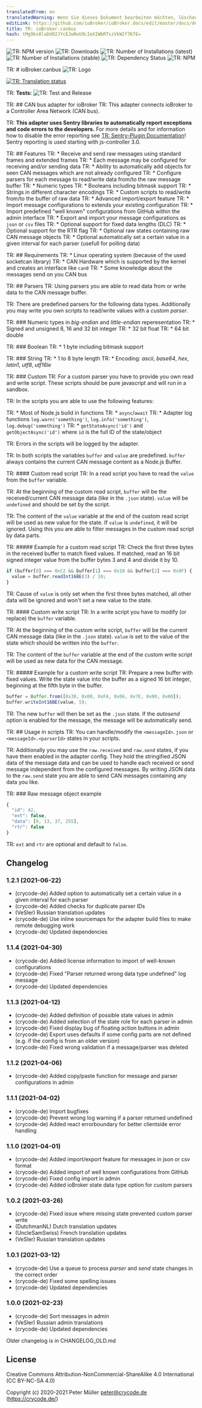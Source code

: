 ```yaml
---
translatedFrom: en
translatedWarning: Wenn Sie dieses Dokument bearbeiten möchten, löschen Sie bitte das Feld "translationsFrom". Andernfalls wird dieses Dokument automatisch erneut übersetzt
editLink: https://github.com/ioBroker/ioBroker.docs/edit/master/docs/de/adapterref/iobroker.canbus/README.md
title: TR: ioBroker.canbus
hash: tMg9bs8laDd02JYcEJwNoU9LIeXIWbRTszVkW2f7KfE=
---
```

![TR: NPM version](https://img.shields.io/npm/v/iobroker.canbus.svg)
![TR: Downloads](https://img.shields.io/npm/dm/iobroker.canbus.svg)
![TR: Number of Installations (latest)](https://iobroker.live/badges/canbus-installed.svg)
![TR: Number of Installations (stable)](https://iobroker.live/badges/canbus-stable.svg)
![TR: Dependency Status](https://img.shields.io/david/crycode-de/iobroker.canbus.svg)
![TR: NPM](https://nodei.co/npm/iobroker.canbus.png?downloads=true)

TR: # ioBroker.canbus
![TR: Logo](../../../en/adapterref/iobroker.canbus/admin/canbus.png)

[![TR: Translation status](https://weblate.iobroker.net/widgets/adapters/-/canbus/svg-badge.svg)](https://weblate.iobroker.net/engage/adapters/?utm_source=widget)

TR: **Tests:** ![TR: Test and Release](https://github.com/crycode-de/ioBroker.canbus/workflows/Test%20and%20Release/badge.svg)

TR: ## CAN bus adapter for ioBroker
TR: This adapter connects ioBroker to a Controller Area Network (CAN bus).

TR: **This adapter uses Sentry libraries to automatically report exceptions and code errors to the developers.** For more details and for information how to disable the error reporting see [TR: Sentry-Plugin Documentation](https://github.com/ioBroker/plugin-sentry#plugin-sentry)! Sentry reporting is used starting with js-controller 3.0.

TR: ## Features
TR: * Receive and send raw messages using standard frames and extended frames
TR: * Each message may be configured for receiving and/or sending data
TR: * Ability to automatically add objects for seen CAN messages which are not already configured
TR: * Configure parsers for each message to read/write data from/to the raw message buffer
TR:   * Numeric types
TR:   * Booleans including bitmask support
TR:   * Strings in different character encodings
TR:   * Custom scripts to read/write from/to the buffer of raw data
TR: * Advanced import/export feature
TR:   * Import message configurations to extends your existing configuration
TR:   * Import predefined "well known" configurations from GitHub within the admin interface
TR:   * Export and import your message configurations as `json` or `csv` files
TR: * Optional support for fixed data lengths (DLC)
TR: * Optional support for the RTR flag
TR: * Optional raw states containing raw CAN message objects
TR: * Optional automatically set a certain value in a given interval for each parser (usefull for polling data)

TR: ## Requirements
TR: * Linux operating system (because of the used socketcan library)
TR: * CAN Hardware which is supported by the kernel and creates an interface like `can0`
TR: * Some knowledge about the messages send on you CAN bus

TR: ## Parsers
TR: Using parsers you are able to read data from or write data to the CAN message buffer.

TR: There are predefined parsers for the following data types.
Additionally you may write you own scripts to read/write values with a *custom parser*.

TR: ### Numeric types in *big-endian* and *little-endian* reperesentation
TR: * Signed and unsigned 8, 16 and 32 bit integer
TR: * 32 bit float
TR: * 64 bit double

TR: ### Boolean
TR: * 1 byte including bitmask support

TR: ### String
TR: * 1 to 8 byte length
TR: * Encoding: *ascii*, *base64*, *hex*, *latin1*, *utf8*, *utf16le*

TR: ### Custom
TR: For a custom parser you have to provide you own read and write script.
These scripts should be pure javascript and will run in a sandbox.

TR: In the scripts you are able to use the following features:

TR: * Most of Node.js build in functions
TR: * `async`/`await`
TR: * Adapter log functions `log.warn('something')`, `log.info('something')`, `log.debug('something')`
TR: * `getStateAsync('id')` and `getObjectAsync('id')` where `id` is the full ID of the state/object

TR: Errors in the scripts will be logged by the adapter.

TR: In both scripts the variables `buffer` and `value` are predefined.
`buffer` always contains the current CAN message content as a Node.js Buffer.

TR: #### Custom read script
TR: In a read script you have to read the `value` from the `buffer` variable.

TR: At the beginning of the custom read script, `buffer` will be the received/current CAN message data (like in the `.json` state).
`value` will be `undefined` and should be set by the script.

TR: The content of the `value` variable at the end of the custom read script will be used as new value for the state.
If `value` is `undefined`, it will be ignored. Using this you are able to filter messages in the custom read script by data parts.

TR: ##### Example for a custom read script
TR: Check the first three bytes in the received buffer to match fixed values.
If matched, read an 16 bit signed integer value from the buffer bytes 3 and 4 and divide it by 10.

```js
if (buffer[0] === 0xC2 && buffer[1] === 0x10 && buffer[2] === 0x0F) {
  value = buffer.readInt16BE(3) / 10;
}
```

TR: Cause of `value` is only set when the first three bytes matched, all other data will be ignored and won't set a new value to the state.

TR: #### Custom write script
TR: In a write script you have to modify (or replace) the `buffer` variable.

TR: At the beginning of the custom write script, `buffer` will be the current CAN message data (like in the `.json` state).
`value` is set to the value of the state which should be written into the `buffer`.

TR: The content of the `buffer` variable at the end of the custom write script will be used as new data for the CAN message.

TR: ##### Example for a custom write script
TR: Prepare a new buffer with fixed values.
Write the state value into the buffer as a signed 16 bit integer, beginning at the fifth byte in the buffer.

```js
buffer = Buffer.from([0x30, 0x00, 0xFA, 0x06, 0x7E, 0x00, 0x00]);
buffer.writeInt16BE(value, 5);
```

TR: The new `buffer` will then be set as the `.json` state.
If the *autosend* option is enabled for the message, the message will be automatically send.

TR: ## Usage in scripts
TR: You can handle/modify the `<messageId>.json` or `<messageId>.<parserId>` states in your scripts.

TR: Additionally you may use the `raw.received` and `raw.send` states, if you have them enabled in the adapter config.
They hold the stringified JSON data of the message data and can be used to handle each received or send message independent from the configured messages.
By writing JSON data to the `raw.send` state you are able to send CAN messages containing any data you like.

TR: ### Raw message object example
```js
{
  "id": 42,
  "ext": false,
  "data": [0, 13, 37, 255],
  "rtr": false
}
```

TR: `ext` and `rtr` are optional and default to `false`.

## Changelog

### 1.2.1 (2021-06-22)
* (crycode-de) Added option to automatically set a certain value in a given interval for each parser
* (crycode-de) Added checks for duplicate parser IDs
* (VeSler) Russian translation updates
* (crycode-de) Use inline sourcemaps for the adapter build files to make remote debugging work
* (crycode-de) Updated dependencies

### 1.1.4 (2021-04-30)
* (crycode-de) Added license information to import of well-known configurations
* (crycode-de) Fixed "Parser returned wrong data type undefined" log message
* (crycode-de) Updated dependencies

### 1.1.3 (2021-04-12)
* (crycode-de) Added definition of possible state values in admin
* (crycode-de) Added selection of the state role for each parser in admin
* (crycode-de) Fixed display bug of floating action buttons in admin
* (crycode-de) Export uses defaults if some config parts are not defined (e.g. if the config is from an older version)
* (crycode-de) Fixed wrong validation if a message/parser was deleted

### 1.1.2 (2021-04-06)
* (crycode-de) Added copy/paste function for message and parser configurations in admin

### 1.1.1 (2021-04-02)
* (crycode-de) Import bugfixes
* (crycode-de) Prevent wrong log warning if a parser returned undefined
* (crycode-de) Added react errorboundary for better clientside error handling

### 1.1.0 (2021-04-01)
* (crycode-de) Added import/export feature for messages in json or csv format
* (crycode-de) Added import of well known configurations from GitHub
* (crycode-de) Fixed config import in admin
* (crycode-de) Added ioBroker state data type option for custom parsers

### 1.0.2 (2021-03-26)
* (crycode-de) Fixed issue where missing state prevented custom parser write
* (DutchmanNL) Dutch translation updates
* (UncleSamSwiss) French translation updates
* (VeSler) Russian translation updates

### 1.0.1 (2021-03-12)
* (crycode-de) Use a queue to process _parser_ and _send_ state changes in the correct order
* (crycode-de) Fixed some spelling issues
* (crycode-de) Updated dependencies

### 1.0.0 (2021-02-23)
* (crycode-de) Sort messages in admin
* (VeSler) Russian admin translations
* (crycode-de) Updated dependencies

Older changelog is in CHANGELOG_OLD.md

## License

Creative Commons Attribution-NonCommercial-ShareAlike 4.0 International (CC BY-NC-SA 4.0)

Copyright (c) 2020-2021 Peter Müller <peter@crycode.de> (https://crycode.de/)